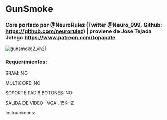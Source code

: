 # GunSmoke

### Core portado por @NeuroRulez (Twitter @Neuro_999, Github: https://github.com/neurorulez) | proviene de Jose Tejada Jotego https://www.patreon.com/topapate

![gunsmoke2_vh21](https://user-images.githubusercontent.com/31018768/71418644-c5cb1b80-266b-11ea-81b6-75e4c5c1fe36.jpg)


### Requerimientos:

SRAM: NO

MULTICORE: NO

SOPORTE PAD 6 BOTONES: NO

SALIDA DE VIDEO : VGA , 15KHZ

Instrucciones:
